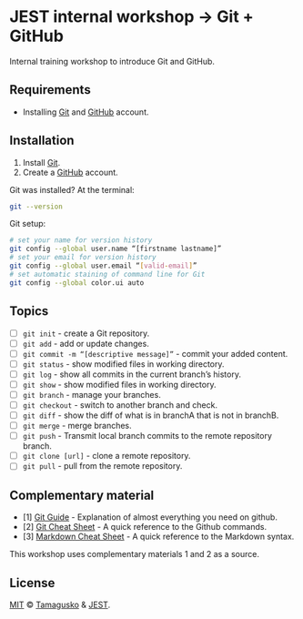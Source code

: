 # JEST internal workshop &#8594; Git + GitHub

Internal training workshop to introduce Git and GitHub.

## Requirements

- Installing [Git](https://github.com/git-guides/install-git) and [GitHub](https://docs.github.com/pt/free-pro-team@latest/github/teaching-and-learning-with-github-education/applying-for-a-student-developer-pack) account.

## Installation

1. Install [Git](https://github.com/git-guides/install-git).
1. Create a [GitHub](https://docs.github.com/pt/free-pro-team@latest/github/teaching-and-learning-with-github-education/applying-for-a-student-developer-pack) account.

Git was installed? At the terminal:

```bash
git --version
```

Git setup:

```bash
# set your name for version history
git config --global user.name “[firstname lastname]”
# set your email for version history
git config --global user.email “[valid-email]”
# set automatic staining of command line for Git
git config --global color.ui auto
```

## Topics

- [ ] `git init` - create a Git repository.
- [ ] `git add` - add or update changes.
- [ ] `git commit -m “[descriptive message]”` - commit your added content.
- [ ] `git status` - show modified files in working directory.
- [ ] `git log` - show all commits in the current branch’s history.
- [ ] `git show` - show modified files in working directory.
- [ ] `git branch` - manage your branches.
- [ ] `git checkout` - switch to another branch and check.
- [ ] `git diff` - show the diff of what is in branchA that is not in branchB.
- [ ] `git merge` - merge branches.
- [ ] `git push` - Transmit local branch commits to the remote repository branch.
- [ ] `git clone [url]` - clone a remote repository.
- [ ] `git pull` - pull from the remote repository.

## Complementary material

- [1] [Git Guide](https://github.com/git-guides/) - Explanation of almost everything you need on github.
- [2] [Git Cheat Sheet](https://education.github.com/git-cheat-sheet-education.pdf) - A quick reference to the Github commands.
- [3] [Markdown Cheat Sheet](https://www.markdownguide.org/cheat-sheet/) - A quick reference to the Markdown syntax.

This workshop uses complementary materials 1 and 2 as a source.

## License

[MIT](LICENSE) © [Tamagusko](https://tamagusko.github.io/) & [JEST](https://jest.pt/).
